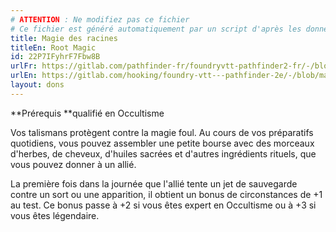 ```yaml
---
# ATTENTION : Ne modifiez pas ce fichier
# Ce fichier est généré automatiquement par un script d'après les données du module Foundry VTT officiel et de sa traduction
title: Magie des racines
titleEn: Root Magic
id: 22P7IFyhrF7Fbw8B
urlFr: https://gitlab.com/pathfinder-fr/foundryvtt-pathfinder2-fr/-/blob/master/data/feats/22P7IFyhrF7Fbw8B.htm
urlEn: https://gitlab.com/hooking/foundry-vtt---pathfinder-2e/-/blob/master/packs/data/feats.db/root-magic.json
layout: dons
---
```

**Prérequis **qualifié en Occultisme

Vos talismans protègent contre la magie foul. Au cours de vos préparatifs quotidiens, vous pouvez assembler une petite bourse avec des morceaux d'herbes, de cheveux, d'huiles sacrées et d'autres ingrédients rituels, que vous pouvez donner à un allié.

La première fois dans la journée que l'allié tente un jet de sauvegarde contre un sort ou une apparition, il obtient un bonus de circonstances de +1 au test. Ce bonus passe à +2 si vous êtes expert en Occultisme ou à +3 si vous êtes légendaire.
